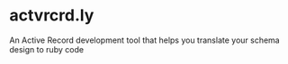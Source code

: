 # actvrcrd.ly
An Active Record development tool that helps you translate your schema design to ruby code
